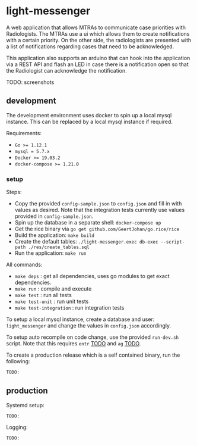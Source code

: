 # light-messenger

A web application that allows MTRAs to communicate case priorities with Radiologists. The MTRAs use a ui which allows them to create notifications with a certain priority. On the other side, the radiologists are presented with a list of notifications regarding cases that need to be acknowledged.

This application also supports an arduino that can hook into the application via a REST API and flash an LED in case there is a notification open so that the Radiologist can acknowledge the notification.

TODO: screenshots

## development

The development environment uses docker to spin up a local mysql instance. This can be replaced by a local mysql instance if required.

Requirements:

- `Go >= 1.12.1`
- `mysql = 5.7.x`
- `Docker >= 19.03.2`
- `docker-compose >= 1.21.0`

### setup

Steps:

- Copy the provided `config-sample.json` to `config.json` and fill in with values as desired. Note that the integration tests currently use values provided in `config-sample.json`.
- Spin up the database in a separate shell: `docker-compose up`
- Get the rice binary via `go get github.com/GeertJohan/go.rice/rice`
- Build the application: `make build`
- Create the default tables: `./light-messenger.exec db-exec --script-path ./res/create_tables.sql`
- Run the application: `make run`

All commands:

- `make deps` : get all dependencies, uses go modules to get exact dependencies.
- `make run` : compile and execute
- `make test` : run all tests
- `make test-unit` : run unit tests
- `make test-integration` : run integration tests


To setup a local mysql instance, create a database and user: `light_messenger` and change the values in `config.json` accordingly.

To setup auto recompile on code change, use the provided `run-dev.sh` script. Note that this requires `entr` [TODO](TODO) and `ag` [TODO](TODO).

To create a production release which is a self contained binary, run the following:

```bash
TODO:
```

## production

Systemd setup:

```systemd
TODO: 
```

Logging:

```bash
TODO:
```
